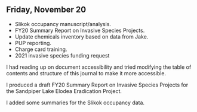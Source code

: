 
## Friday, November 20

* Slikok occupancy manuscript/analysis.
* FY20 Summary Report on Invasive Species Projects.
* Update chemicals inventory based on data from Jake.
* PUP reporting.
* Charge card training.
* 2021 invasive species funding request

I had reading up on document accessibility and tried modifying the table of contents and structure of this journal to make it more accessible.

I produced a draft FY20 Summary Report on Invasive Species Projects for the Sandpiper Lake Elodea Eradication Project.

I added some summaries for the Slikok occupancy data.
